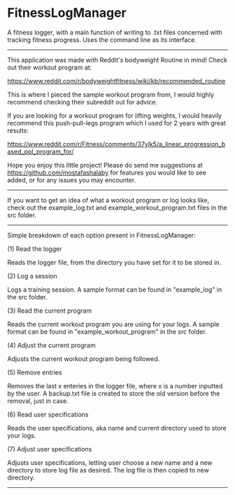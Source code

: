 # FitnessLogManager
A fitness logger, with a main function of writing to .txt files concerned with tracking fitness progress. Uses the command line as its interface.
 
***

This application was made with Reddit's bodyweight Routine in mind! Check out their workout program at:

https://www.reddit.com/r/bodyweightfitness/wiki/kb/recommended_routine

This is where I pieced the sample workout program from, I would highly recommend checking their subreddit out for advice.

If you are looking for a workout program for lifting weights, I would heavily recommend this push-pull-legs program which I used for 2 years with great results:

https://www.reddit.com/r/Fitness/comments/37ylk5/a_linear_progression_based_ppl_program_for/

Hope you enjoy this little project! Please do send me suggestions at https://github.com/mostafashalaby for features you would like to see added, or for any issues you may encounter.

***

If you want to get an idea of what a workout program or log looks like, check out the example_log.txt and example_workout_program.txt files in the src folder.

***
Simple breakdown of each option present in FitnessLogManager:

(1) Read the logger

Reads the logger file, from the directory you have set for it to be stored in.

(2) Log a session

Logs a training session. A sample format can be found in "example_log" in the src folder.

(3) Read the current program

Reads the current workout program you are using for your logs. A sample format can be found in "example_workout_program" in the src folder.

(4) Adjust the current program

Adjusts the current workout program being followed.

(5) Remove entries

Removes the last x enteries in the logger file, where x is a number inputted by the user. A backup.txt file is created to store the old version before the removal, just in case.

(6) Read user specifications

Reads the user specifications, aka name and current directory used to store your logs.

(7) Adjust user specifications

Adjusts user specifications, letting user choose a new name and a new directory to store log file as desired. The log file is then copied to new directory.

***
